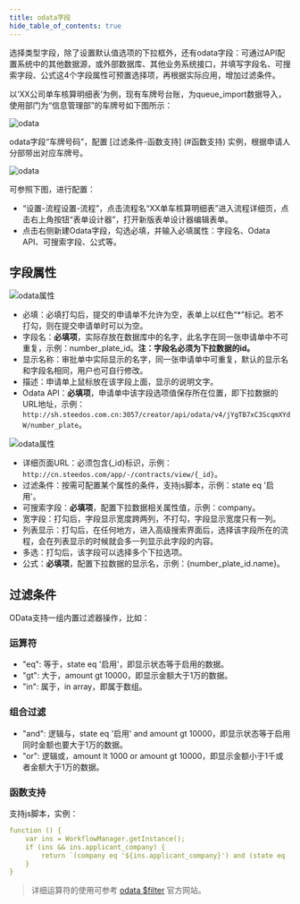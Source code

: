 ```yaml
---
title: odata字段
hide_table_of_contents: true
---
```


选择类型字段，除了设置默认值选项的下拉框外，还有odata字段：可通过API配置系统中的其他数据源，或外部数据库、其他业务系统接口，并填写字段名、可搜索字段、公式这4个字段属性可预置选择项，再根据实际应用，增加过滤条件。

以‘XX公司单车核算明细表’为例，现有车牌号台账，为queue_import数据导入，使用部门为“信息管理部”的车牌号如下图所示：

![odata](/assets/workflow/odata_2.png)

odata字段“车牌号码”，配置 [过滤条件-函数支持] (#函数支持) 实例，根据申请人分部带出对应车牌号。

![odata](/assets/workflow/odata_1.png)

可参照下图，进行配置：

- “设置-流程设置-流程”，点击流程名“XX单车核算明细表”进入流程详细页，点击右上角按钮“表单设计器”，打开新版表单设计器编辑表单。
- 点击右侧新建Odata字段，勾选必填，并输入必填属性：字段名、Odata API、可搜索字段、公式等。

## 字段属性

![odata属性](/assets/workflow/odata.png)

- 必填：必填打勾后，提交的申请单不允许为空，表单上以红色“*”标记。若不打勾，则在提交申请单时可以为空。
- 字段名：**必填项**，实际存放在数据库中的名字，此名字在同一张申请单中不可重复，示例：number_plate_id。**注：字段名必须为下拉数据的id。**
- 显示名称：审批单中实际显示的名字，同一张申请单中可重复，默认的显示名和字段名相同，用户也可自行修改。
- 描述：申请单上鼠标放在该字段上面，显示的说明文字。
- Odata API：**必填项**，申请单中该字段选项值保存所在位置，即下拉数据的URL地址，示例：`http://sh.steedos.com.cn:3057/creator/api/odata/v4/jYgTB7xC3ScqmXYdW/number_plate`。

![odata属性](/assets/workflow/odata_3.png)

- 详细页面URL：必须包含{_id}标识，示例：`http://cn.steedos.com/app/-/contracts/view/{_id}`。
- 过滤条件：按需可配置某个属性的条件，支持js脚本，示例：state eq '启用'。
- 可搜索字段：**必填项**，配置下拉数据相关属性值，示例：company。
- 宽字段：打勾后，字段显示宽度跨两列，不打勾，字段显示宽度只有一列。
- 列表显示：打勾后，在任何地方，进入高级搜索界面后，选择该字段所在的流程，会在列表显示的时候就会多一列显示此字段的内容。
- 多选：打勾后，该字段可以选择多个下拉选项。
- 公式：**必填项**，配置下拉数据的显示名，示例：{number_plate_id.name}。

## 过滤条件

OData支持一组内置过滤器操作，比如：

### 运算符

- "eq": 等于，state eq '启用'，即显示状态等于启用的数据。
- "gt": 大于，amount gt 10000，即显示金额大于1万的数据。
- "in": 属于，in array，即属于数组。

### 组合过滤

- "and": 逻辑与，state eq '启用' and amount gt 10000，即显示状态等于启用同时金额也要大于1万的数据。
- "or": 逻辑或，amount lt 1000 or amount gt 10000，即显示金额小于1千或者金额大于1万的数据。

### 函数支持

支持js脚本，实例：
```yml
function () {
    var ins = WorkflowManager.getInstance();
    if (ins && ins.applicant_company) {
        return `(company eq '${ins.applicant_company}') and (state eq '启用')`
    }
}
```

> 详细运算符的使用可参考 [odata $filter](https://docs.oasis-open.org/odata/odata/v4.01/os/part1-protocol/odata-v4.01-os-part1-protocol.html#sec_BuiltinFilterOperations) 官方网站。
